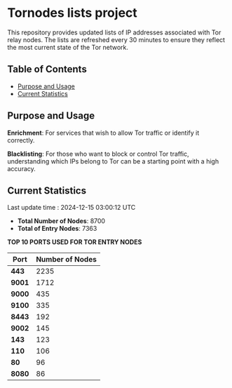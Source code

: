 # Tornodes lists project

This repository provides updated lists of IP addresses associated with Tor relay nodes. The lists are refreshed every 30 minutes to ensure they reflect the most current state of the Tor network.

## Table of Contents

- [Purpose and Usage](#purpose-and-usage)
- [Current Statistics](#current-statistics)


## Purpose and Usage

**Enrichment**: For services that wish to allow Tor traffic or identify it correctly.

**Blacklisting**: For those who want to block or control Tor traffic, understanding which IPs belong to Tor can be a starting point with a high accuracy.

## Current Statistics

Last update time : 2024-12-15 03:00:12 UTC

- **Total Number of Nodes**: 8700
- **Total of Entry Nodes**: 7363

**TOP 10 PORTS USED FOR TOR ENTRY NODES**

| **Port** | **Number of Nodes** |
|------|-----------------|
| **443**   | 2235  |
| **9001**   | 1712  |
| **9000**   | 435  |
| **9100**   | 335  |
| **8443**   | 192  |
| **9002**   | 145  |
| **143**   | 123  |
| **110**   | 106  |
| **80**   | 96  |
| **8080**   | 86  |

